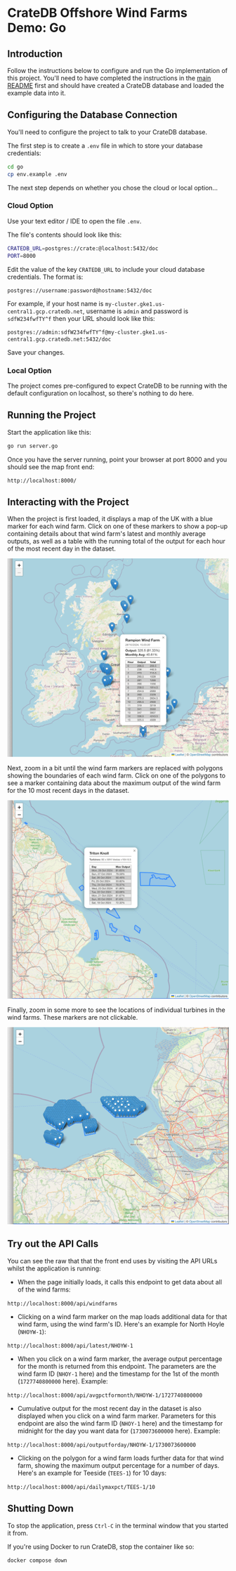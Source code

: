 # CrateDB Offshore Wind Farms Demo: Go

## Introduction

Follow the instructions below to configure and run the Go implementation of this project.  You'll need to have completed the instructions in the [main README](../README.md) first and should have created a CrateDB database and loaded the example data into it.

## Configuring the Database Connection

You'll need to configure the project to talk to your CrateDB database.  

The first step is to create a `.env` file in which to store your database credentials:

```bash
cd go
cp env.example .env
```

The next step depends on whether you chose the cloud or local option...

### Cloud Option

Use your text editor / IDE to open the file `.env`.

The file's contents should look like this:

```bash
CRATEDB_URL=postgres://crate:@localhost:5432/doc
PORT=8000
```

Edit the value of the key `CRATEDB_URL` to include your cloud database credentials. The format is:

```
postgres://username:password@hostname:5432/doc
```

For example, if your host name is `my-cluster.gke1.us-central1.gcp.cratedb.net`, username is `admin` and password is `sdfW234fwfTY^f` then your URL should look like this:

```
postgres://admin:sdfW234fwfTY^f@my-cluster.gke1.us-central1.gcp.cratedb.net:5432/doc
```

Save your changes.

### Local Option

The project comes pre-configured to expect CrateDB to be running with the default configuration on localhost, so there's nothing to do here.

## Running the Project

Start the application like this:

```bash
go run server.go
```

Once you have the server running, point your browser at port 8000 and you should see the map front end:

```
http://localhost:8000/
```

## Interacting with the Project

When the project is first loaded, it displays a map of the UK with a blue marker for each wind farm.  Click on one of these markers to show a pop-up containing details about that wind farm's latest and monthly average outputs, as well as a table with the running total of the output for each hour of the most recent day in the dataset.

![The user has clicked on the marker for Rampion wind farm](../wind_farm_marker_clicked.png)

Next, zoom in a bit until the wind farm markers are replaced with polygons showing the boundaries of each wind farm.  Click on one of the polygons to see a marker containing data about the maximum output of the wind farm for the 10 most recent days in the dataset.

![The user has clicked on the polygon for Triton Knoll wind farm](../wind_farm_polygon_clicked.png)

Finally, zoom in some more to see the locations of individual turbines in the wind farms.  These markers are not clickable.

![Zoomed in further to show the turbine locations of several wind farms](../wind_farm_turbines.png)

## Try out the API Calls

You can see the raw that that the front end uses by visiting the API URLs whilst the application is running:

* When the page initially loads, it calls this endpoint to get data about all of the wind farms:

`http://localhost:8000/api/windfarms`

* Clicking on a wind farm marker on the map loads additional data for that wind farm, using the wind farm's ID.  Here's an example for North Hoyle (`NHOYW-1`): 

`http://localhost:8000/api/latest/NHOYW-1`

* When you click on a wind farm marker, the average output percentage for the month is returned from this endpoint.  The parameters are the wind farm ID (`NHOY-1` here) and the timestamp for the 1st of the month (`1727740800000` here).  Example: 

`http://localhost:8000/api/avgpctformonth/NHOYW-1/1727740800000`

* Cumulative output for the most recent day in the dataset is also displayed when you click on a wind farm marker. Parameters for this endpoint are also the wind farm ID (`NHOY-1` here) and the timestamp for midnight for the day you want data for (`1730073600000` here). Example: 

`http://localhost:8000/api/outputforday/NHOYW-1/1730073600000`

* Clicking on the polygon for a wind farm loads further data for that wind farm, showing the maximum output percentage for a number of days.  Here's an example for Teeside (`TEES-1`) for 10 days:

`http://localhost:8000/api/dailymaxpct/TEES-1/10`

## Shutting Down

To stop the application, press `Ctrl-C` in the terminal window that you started it from.

If you're using Docker to run CrateDB, stop the container like so:

```bash
docker compose down
```